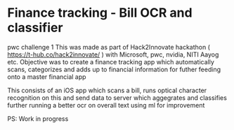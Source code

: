 # Finance tracking - Bill OCR and classifier
pwc challenge 1
This was made as part of Hack2Innovate hackathon ( https://t-hub.co/hack2innovate/ ) with Microsoft, pwc, nvidia, NITI Aayog  etc.
Objective was to create a finance tracking app which automatically scans, categorizes and adds up to financial information for futher feeding onto a master financial app

This consists of an iOS app which scans a bill, runs optical character recognition on this and send data to server which aggegrates and classifies further running a better ocr on overall text using ml for improvement

PS: Work in progress
